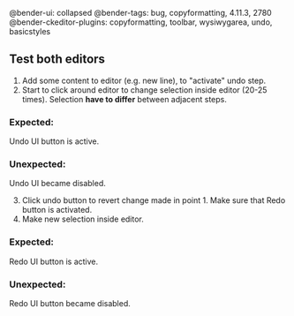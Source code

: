 @bender-ui: collapsed
@bender-tags: bug, copyformatting, 4.11.3, 2780
@bender-ckeditor-plugins: copyformatting, toolbar, wysiwygarea, undo, basicstyles

## Test both editors
1. Add some content to editor (e.g. new line), to "activate" undo step.
2. Start to click around editor to change selection inside editor (20-25 times). Selection **have to differ** between adjacent steps.

  ### Expected:
  Undo UI button is active.
  ### Unexpected:
  Undo UI became disabled.

3. Click undo button to revert change made in point 1. Make sure that Redo button is activated.
4. Make new selection inside editor.

  ### Expected:
  Redo UI button is active.
  ### Unexpected:
  Redo UI button became disabled.
